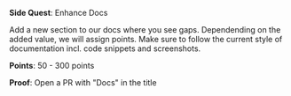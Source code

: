 
**Side Quest**: Enhance Docs

Add a new section to our docs where you see gaps. Dependending on the added value, we will assign points. Make sure to follow the current style of documentation incl. code snippets and screenshots.

**Points**: 50 - 300 points

**Proof**: Open a PR with "Docs" in the title
